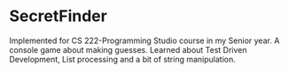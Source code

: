 # SecretFinder
Implemented for CS 222-Programming Studio course in my Senior year. A console game about making guesses. Learned about Test Driven Development, List processing and a bit of string manipulation.

